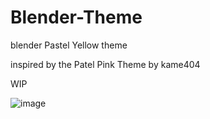 # Blender-Theme
blender Pastel Yellow theme

inspired by the Patel Pink Theme by kame404

WIP

![image](https://github.com/user-attachments/assets/2ac12930-5026-4a10-aa6c-31ca885abe35)

